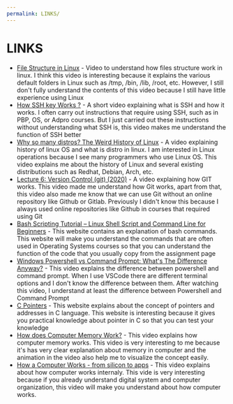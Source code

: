 ```yaml
---
permalink: LINKS/
---
```


# LINKS

* [File Structure in Linux](https://www.youtube.com/watch?v=HbgzrKJvDRw&t=299s) - Video to understand how files structure work in linux. I think this video is interesting because it explains the various default folders in Linux such as /tmp, /bin, /lib, /root, etc. However, I still don't fully understand the contents of this video because I still have little experience using Linux
* [How SSH key Works ?](https://www.youtube.com/watch?v=y2SWzw9D4RA) - A short video explaining what is SSH and how it works. I often carry out instructions that require using SSH, such as in PBP, OS, or Adpro courses. But I just carried out these instructions without understanding what SSH is, this video makes me understand the function of SSH better
* [Why so many distros? The Weird History of Linux](https://www.youtube.com/watch?v=ShcR4Zfc6Dw&t=142s) - A video explaining history of linux OS and what is distro in linux. I am interested in Linux operations because I see many programmers who use Linux OS. This video explains me about the history of Linux and several existing distributions such as Redhat, Debian, Arch, etc.
* [Lecture 6: Version Control (git) (2020)](https://www.youtube.com/watch?v=2sjqTHE0zok&t=4538s) - A video explaining how GIT works. This video made me understand how Git works, apart from that, this video also made me know that we can use Git without an online repository like Github or Gitlab. Previously I didn't know this because I always used online repositories like Github in courses that required using Git
* [Bash Scripting Tutorial – Linux Shell Script and Command Line for Beginners](https://www.freecodecamp.org/news/bash-scripting-tutorial-linux-shell-script-and-command-line-for-beginners/) - This website contains an explanation of bash commands. This website will make you understand the commands that are often used in Operating Systems courses so that you can understand the function of the code that you usually copy from the assignment page
* [Windows Powershell vs Command Prompt: What's The Difference Anyway?](https://www.youtube.com/watch?v=H0gwnFV_SFs) - This video explains the difference between powershell and command prompt. When I use VSCode there are different terminal options and I don't know the difference between them. After watching this video, I understand at least the difference between Powershell and Command Prompt
* [C Pointers](https://www.w3schools.com/c/c_pointers.php) - This website explains about the concept of pointers and addresses in C language. This website is interesting because it gives you practical knowledge about pointer in C so that you can test your knowledge
* [How does Computer Memory Work?](https://www.youtube.com/watch?v=7J7X7aZvMXQ) - This video explains how computer memory works. This video is very interesting to me because it's has very clear explanation about memory in computer and the animation in the video also help me to visualize the concept easily.
* [How a Computer Works - from silicon to apps](https://www.youtube.com/watch?v=5f3NJnvnk7k&t=44s) - This video explains about how computer works internaly. This vide is very interesting because if you already understand digital system and computer organization, this video will make you understand about how computer works.
